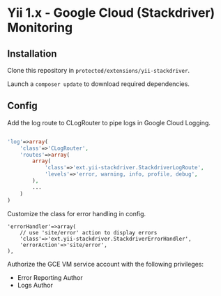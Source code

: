 # Yii 1.x - Google Cloud (Stackdriver) Monitoring 

## Installation

Clone this repository in `protected/extensions/yii-stackdriver`.

Launch a `composer update` to download required dependencies.

## Config

Add the log route to CLogRouter to pipe logs in Google Cloud Logging.

```php

'log'=>array(
	'class'=>'CLogRouter',
	'routes'=>array(
		array(
            'class'=>'ext.yii-stackdriver.StackdriverLogRoute',
            'levels'=>'error, warning, info, profile, debug',
		),		
		...
	)
)

```

Customize the class for error handling in config.

```
'errorHandler'=>array(
	// use 'site/error' action to display errors
	'class'=>'ext.yii-stackdriver.StackdriverErrorHandler',
	'errorAction'=>'site/error',
),
```

Authorize the GCE VM service account with the following privileges:

* Error Reporting Author
* Logs Author
